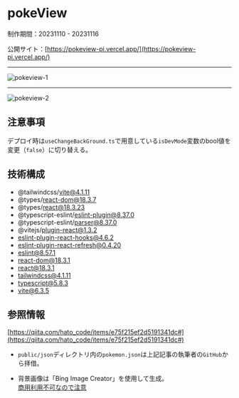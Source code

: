# pokeView
制作期間：20231110 - 20231116

公開サイト：[https://pokeview-pi.vercel.app/](https://pokeview-pi.vercel.app/)

***

![pokeview-1](https://github.com/Benjuwan/pokeView/assets/90702379/414aafcd-6ef1-4590-81f5-2f0799c458c9)

***

![pokeview-2](https://github.com/Benjuwan/pokeView/assets/90702379/aff69e70-fc23-491e-816f-d6c492deb732)

## 注意事項
デプロイ時は`useChangeBackGround.ts`で用意している`isDevMode`変数のbool値を変更（`false`）に切り替える。

## 技術構成
- @tailwindcss/vite@4.1.11
- @types/react-dom@18.3.7
- @types/react@18.3.23
- @typescript-eslint/eslint-plugin@8.37.0
- @typescript-eslint/parser@8.37.0
- @vitejs/plugin-react@1.3.2
- eslint-plugin-react-hooks@4.6.2
- eslint-plugin-react-refresh@0.4.20
- eslint@8.57.1
- react-dom@18.3.1
- react@18.3.1
- tailwindcss@4.1.11
- typescript@5.8.3
- vite@6.3.5

## 参照情報
[https://qiita.com/hato_code/items/e75f215ef2d5191341dc#](https://qiita.com/hato_code/items/e75f215ef2d5191341dc#)
- `public/json`ディレクトリ内の`pokemon.json`は上記記事の執筆者の`GitHub`から拝借。

- 背景画像は「Bing Image Creator」を使用して生成。<br />
[商用利用不可なので注意](https://forest.watch.impress.co.jp/docs/serial/yajiuma/1543573.html)